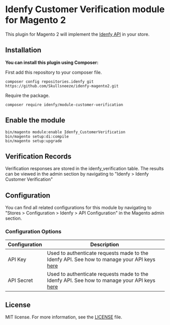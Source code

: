 # Idenfy Customer Verification module for Magento 2

This plugin for Magento 2 will implement the [Idenfy API](https://www.idenfy.com/) in your store.

## Installation
**You can install this plugin using Composer:**

First add this repository to your composer file.
```shell
composer config repositories.idenfy git https://github.com/Skullsneeze/idenfy-magento2.git
```

Require the package.
```shell
composer require idenfy/module-customer-verification
```

## Enable the module
```shell
bin/magento module:enable Idenfy_CustomerVerification
bin/magento setup:di:compile
bin/magento setup:upgrade
```

## Verification Records
Verification responses are stored in the idenfy_verification table. The results can be viewed in the admin section by navigating to "Idenfy > Idenfy Customer Verification"

## Configuration
You can find all related configurations for this module by navigating to "Stores > Configuration > Idenfy > API Configuration" in the Magento admin section.

### Configuration Options
| Configuration | Description                                                                                                                                                           |
|---------------|-----------------------------------------------------------------------------------------------------------------------------------------------------------------------|
| API Key       | Used to authenticate requests made to the Idenfy API. See how to manage your API keys [here](https://documentation.idenfy.com/tutorials/admin-platform/ManageAPIKeys) |
| API Secret    | Used to authenticate requests made to the Idenfy API. See how to manage your API keys [here](https://documentation.idenfy.com/tutorials/admin-platform/ManageAPIKeys) |

## License
MIT license. For more information, see the [LICENSE](LICENSE.txt) file.
